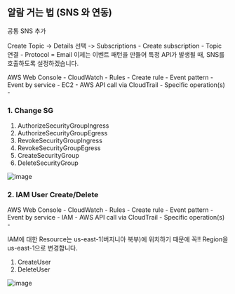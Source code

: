## 알람 거는 법 (SNS 와 연동)

공통 SNS 추가

Create Topic -> Details 선택 -> Subscriptions - Create subscription - Topic 연결 - Protocol = Email
이제는 이벤트 패턴을 만들어 특정 API가 발생될 때, SNS를 호출하도록 설정하겠습니다.

AWS Web Console - CloudWatch - Rules - Create rule - Event pattern - Event by service - EC2 - 
AWS API call via CloudTrail - Specific operation(s) -

### 1. Change SG

1. AuthorizeSecurityGroupIngress
2. AuthorizeSecurityGroupEgress
3. RevokeSecurityGroupIngress
4. RevokeSecurityGroupEgress
5. CreateSecurityGroup
6. DeleteSecurityGroup

![image](https://user-images.githubusercontent.com/38831314/159929736-1143b1e4-74b2-496f-aeb6-f25d27ca861a.png)

### 2. IAM User Create/Delete

AWS Web Console - CloudWatch - Rules - Create rule - Event pattern - Event by service - IAM -
AWS API call via CloudTrail - Specific operation(s) -

IAM에 대한 Resource는 us-east-1(버지니아 북부)에 위치하기 때문에 꼭!! Region을 us-east-1으로 변경합니다.

1. CreateUser
2. DeleteUser

![image](https://user-images.githubusercontent.com/38831314/159929814-db449e8a-d6f5-47fd-946a-2fb8e8894b14.png)

